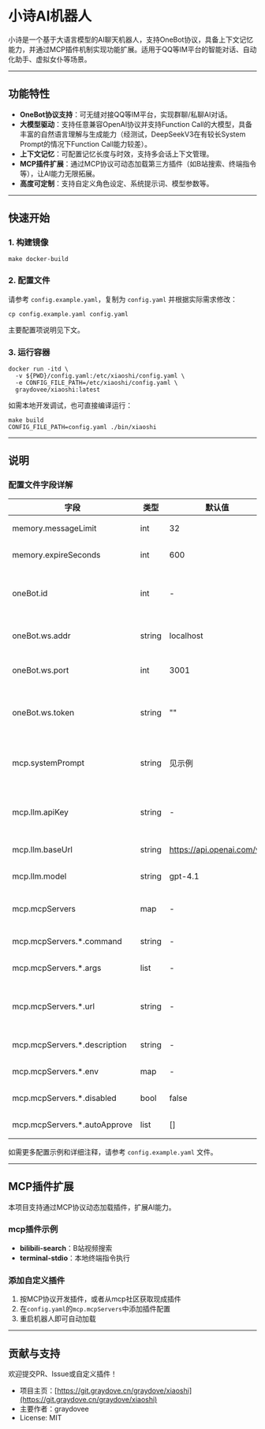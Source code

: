 # 小诗AI机器人

小诗是一个基于大语言模型的AI聊天机器人，支持OneBot协议，具备上下文记忆能力，并通过MCP插件机制实现功能扩展。适用于QQ等IM平台的智能对话、自动化助手、虚拟女仆等场景。

---

## 功能特性
- **OneBot协议支持**：可无缝对接QQ等IM平台，实现群聊/私聊AI对话。
- **大模型驱动**：支持任意兼容OpenAI协议并支持Function Call的大模型，具备丰富的自然语言理解与生成能力（经测试，DeepSeekV3在有较长System Prompt的情况下Function Call能力较差）。
- **上下文记忆**：可配置记忆长度与时效，支持多会话上下文管理。
- **MCP插件扩展**：通过MCP协议可动态加载第三方插件（如B站搜索、终端指令等），让AI能力无限拓展。
- **高度可定制**：支持自定义角色设定、系统提示词、模型参数等。

---

## 快速开始

### 1. 构建镜像

```shell
make docker-build
```

### 2. 配置文件

请参考 `config.example.yaml`，复制为 `config.yaml` 并根据实际需求修改：

```shell
cp config.example.yaml config.yaml
```

主要配置项说明见下文。

### 3. 运行容器

```shell
docker run -itd \
  -v ${PWD}/config.yaml:/etc/xiaoshi/config.yaml \
  -e CONFIG_FILE_PATH=/etc/xiaoshi/config.yaml \
  graydovee/xiaoshi:latest
```

如需本地开发调试，也可直接编译运行：

```shell
make build
CONFIG_FILE_PATH=config.yaml ./bin/xiaoshi
```

---

## 说明

### 配置文件字段详解

| 字段 | 类型 | 默认值 | 说明 |
| ---- | ---- | ------ | ---- |
| memory.messageLimit | int | 32 | 单会话最大记忆消息数 |
| memory.expireSeconds | int | 600 | 记忆过期时间（秒） |
| oneBot.id | int | - | 机器人QQ号（需与OneBot服务一致） |
| oneBot.ws.addr | string | localhost | OneBot WebSocket服务地址 |
| oneBot.ws.port | int | 3001 | OneBot WebSocket服务端口 |
| oneBot.ws.token | string | "" | OneBot鉴权Token（如无可留空） |
| mcp.systemPrompt | string | 见示例 | AI角色设定与行为约束（支持多行） |
| mcp.llm.apiKey | string | - | 大模型API密钥（如OpenAI Key） |
| mcp.llm.baseUrl | string | https://api.openai.com/v1 | 大模型API地址 |
| mcp.llm.model | string | gpt-4.1 | 使用的大模型名称 |
| mcp.mcpServers | map | - | MCP插件服务配置（可多个） |
| mcp.mcpServers.*.command | string | - | 本地插件启动命令 |
| mcp.mcpServers.*.args | list | - | 启动命令参数列表 |
| mcp.mcpServers.*.url | string | - | 远程插件服务地址（如为本地插件可不填） |
| mcp.mcpServers.*.description | string | - | 插件功能描述 |
| mcp.mcpServers.*.env | map | - | 启动插件时的环境变量 |
| mcp.mcpServers.*.disabled | bool | false | 是否禁用该插件 |
| mcp.mcpServers.*.autoApprove | list | [] | 自动批准的操作列表 |

如需更多配置示例和详细注释，请参考 `config.example.yaml` 文件。

---

## MCP插件扩展

本项目支持通过MCP协议动态加载插件，扩展AI能力。

### mcp插件示例
- **bilibili-search**：B站视频搜索
- **terminal-stdio**：本地终端指令执行

### 添加自定义插件
1. 按MCP协议开发插件，或者从mcp社区获取现成插件
2. 在`config.yaml`的`mcp.mcpServers`中添加插件配置
3. 重启机器人即可自动加载

---

## 贡献与支持

欢迎提交PR、Issue或自定义插件！

- 项目主页：[https://git.graydove.cn/graydove/xiaoshi](https://git.graydove.cn/graydove/xiaoshi)
- 主要作者：graydovee
- License: MIT

